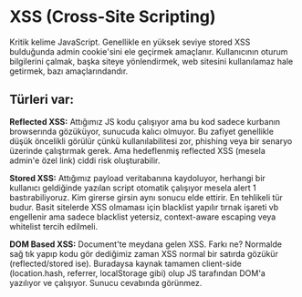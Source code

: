 # XSS (Cross-Site Scripting)

Kritik kelime JavaScript. Genellikle en yüksek seviye stored XSS bulduğunda admin cookie'sini ele geçirmek amaçlanır. Kullanıcının oturum bilgilerini çalmak, başka siteye yönlendirmek, web sitesini kullanılamaz hale getirmek, bazı amaçlarındandır.

## Türleri var:

**Reflected XSS:** Attığımız JS kodu çalışıyor ama bu kod sadece kurbanın browserında gözüküyor, sunucuda kalıcı olmuyor. Bu zafiyet genellikle düşük öncelikli görülür çünkü kullanılabilitesi zor, phishing veya bir senaryo üzerinde çalıştırmak gerek. Ama hedeflenmiş reflected XSS (mesela admin'e özel link) ciddi risk oluşturabilir.

**Stored XSS:** Attığımız payload veritabanına kaydoluyor, herhangi bir kullanıcı geldiğinde yazılan script otomatik çalışıyor mesela alert 1 bastırabiliyoruz. Kim girerse girsin aynı sonucu elde ettirir. En tehlikeli tür budur. Basit sitelerde XSS olmaması için blacklist yapılır tırnak işareti vb engellenir ama sadece blacklist yetersiz, context-aware escaping veya whitelist tercih edilmeli.

**DOM Based XSS:** Document'te meydana gelen XSS. Farkı ne? Normalde sağ tık yapıp kodu gör dediğimiz zaman XSS normal bir satırda gözükür (reflected/stored ise). Buradaysa kaynak tamamen client-side (location.hash, referrer, localStorage gibi) olup JS tarafından DOM'a yazılıyor ve çalışıyor. Sunucu cevabında görünmez.
